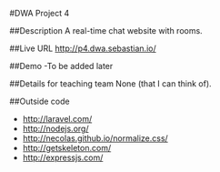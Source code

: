 #DWA Project 4

##Description
A real-time chat website with rooms.

##Live URL
<http://p4.dwa.sebastian.io/>

##Demo
-To be added later

##Details for teaching team
None (that I can think of).

##Outside code
- <http://laravel.com/>
- <http://nodejs.org/>
- <http://necolas.github.io/normalize.css/>
- <http://getskeleton.com/>
- <http://expressjs.com/>
